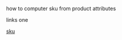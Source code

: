 how to computer sku from product attributes

links one 

[sku](https://keelii.com/2016/12/22/sku-multi-dimensional-attributes-state-algorithm)

